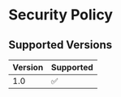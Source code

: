 # Security Policy

## Supported Versions


| Version | Supported          |
| ------- | ------------------ |
| 1.0     | :white_check_mark: |

